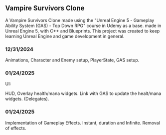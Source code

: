 ## Vampire Survivors Clone

A Vampire Survivors Clone made using the "Unreal Engine 5 - Gameplay Ability System (GAS) - Top Down RPG" course in Udemy as a base. made in Unreal Engine 5, with C++ and Blueprints. 
This project was created to keep learning Unreal Engine and game development in general. 

### 12/31/2024

  Animations, Character and Enemy setup, PlayerState, GAS setup.

### 01/24/2025

  UI:
  
  HUD, Overlay health/mana widgets.
  Link with GAS to update the healt/mana widgets. (Delegates).

### 01/24/2025

Implementation of Gameplay Effects. Instant, duration and Infinite. Removal of effects.
